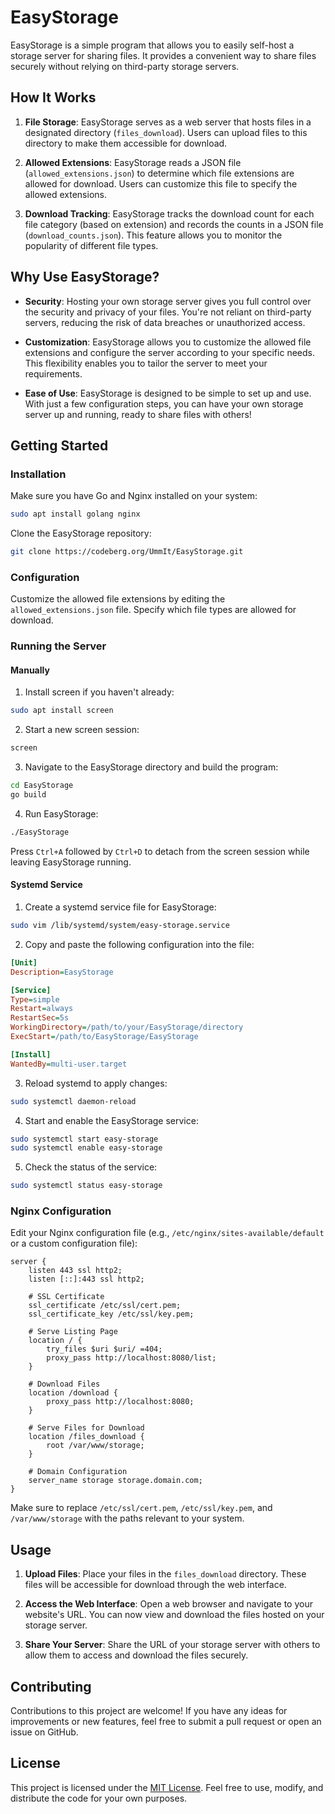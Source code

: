 # EasyStorage

EasyStorage is a simple program that allows you to easily self-host a storage server for sharing files. It provides a convenient way to share files securely without relying on third-party storage servers.

## How It Works

1. **File Storage**: EasyStorage serves as a web server that hosts files in a designated directory (`files_download`). Users can upload files to this directory to make them accessible for download.

2. **Allowed Extensions**: EasyStorage reads a JSON file (`allowed_extensions.json`) to determine which file extensions are allowed for download. Users can customize this file to specify the allowed extensions.

3. **Download Tracking**: EasyStorage tracks the download count for each file category (based on extension) and records the counts in a JSON file (`download_counts.json`). This feature allows you to monitor the popularity of different file types.

## Why Use EasyStorage?

- **Security**: Hosting your own storage server gives you full control over the security and privacy of your files. You're not reliant on third-party servers, reducing the risk of data breaches or unauthorized access.

- **Customization**: EasyStorage allows you to customize the allowed file extensions and configure the server according to your specific needs. This flexibility enables you to tailor the server to meet your requirements.

- **Ease of Use**: EasyStorage is designed to be simple to set up and use. With just a few configuration steps, you can have your own storage server up and running, ready to share files with others!

## Getting Started

### Installation

Make sure you have Go and Nginx installed on your system:

```bash
sudo apt install golang nginx
```

Clone the EasyStorage repository:

```bash
git clone https://codeberg.org/UmmIt/EasyStorage.git
```

### Configuration

Customize the allowed file extensions by editing the `allowed_extensions.json` file. Specify which file types are allowed for download.

### Running the Server

#### Manually

1. Install screen if you haven't already:

```bash
sudo apt install screen
```

2. Start a new screen session:

```bash
screen
```

3. Navigate to the EasyStorage directory and build the program:

```bash
cd EasyStorage
go build
```

4. Run EasyStorage:

```bash
./EasyStorage
```

Press `Ctrl+A` followed by `Ctrl+D` to detach from the screen session while leaving EasyStorage running.

#### Systemd Service

1. Create a systemd service file for EasyStorage:

```bash
sudo vim /lib/systemd/system/easy-storage.service
```

2. Copy and paste the following configuration into the file:

```ini
[Unit]
Description=EasyStorage

[Service]
Type=simple
Restart=always
RestartSec=5s
WorkingDirectory=/path/to/your/EasyStorage/directory
ExecStart=/path/to/EasyStorage/EasyStorage

[Install]
WantedBy=multi-user.target
```

3. Reload systemd to apply changes:

```bash
sudo systemctl daemon-reload
```

4. Start and enable the EasyStorage service:

```bash
sudo systemctl start easy-storage
sudo systemctl enable easy-storage
```

5. Check the status of the service:

```bash
sudo systemctl status easy-storage
```

### Nginx Configuration

Edit your Nginx configuration file (e.g., `/etc/nginx/sites-available/default` or a custom configuration file):

```nginx
server {
    listen 443 ssl http2;
    listen [::]:443 ssl http2;

    # SSL Certificate
    ssl_certificate /etc/ssl/cert.pem;
    ssl_certificate_key /etc/ssl/key.pem;

    # Serve Listing Page
    location / {
        try_files $uri $uri/ =404;
        proxy_pass http://localhost:8080/list;
    }
    
    # Download Files
    location /download {
        proxy_pass http://localhost:8080;
    }

    # Serve Files for Download
    location /files_download {
        root /var/www/storage;
    }

    # Domain Configuration
    server_name storage storage.domain.com;
}
```

Make sure to replace `/etc/ssl/cert.pem`, `/etc/ssl/key.pem`, and `/var/www/storage` with the paths relevant to your system.

## Usage

1. **Upload Files**: Place your files in the `files_download` directory. These files will be accessible for download through the web interface.

2. **Access the Web Interface**: Open a web browser and navigate to your website's URL. You can now view and download the files hosted on your storage server.

3. **Share Your Server**: Share the URL of your storage server with others to allow them to access and download the files securely.

## Contributing

Contributions to this project are welcome! If you have any ideas for improvements or new features, feel free to submit a pull request or open an issue on GitHub.

## License

This project is licensed under the [MIT License](./LICENSE.md). Feel free to use, modify, and distribute the code for your own purposes.
